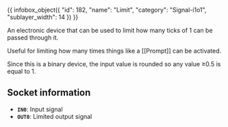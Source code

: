 {{ infobox_object({
	"id": 182,
	"name": "Limit",
	"category": "Signal-i1o1",
	"sublayer_width": 14
}) }}

An electronic device that can be used to limit how many ticks of 1 can be passed through it.

Useful for limiting how many times things like a [[Prompt]] can be activated.

Since this is a binary device, the input value is rounded so any value &ge;0.5 is equal to 1.

## Socket information
- **`IN0`**: Input signal
- **`OUT0`**: Limited output signal
